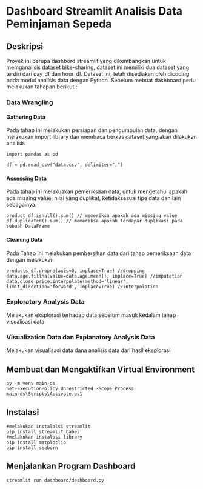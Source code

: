 # Dashboard Streamlit Analisis Data Peminjaman Sepeda
## Deskripsi
Proyek ini berupa dashbord streamlit yang dikembangkan untuk memganalisis dataset bike-sharing, dataset ini memiliki dua dataset yang terdiri dari day_df dan hour_df. Dataset ini, telah disediakan oleh dicoding pada modul analisis data dengan Python. Sebelum mebuat dashboard perlu melakukan tahapan berikut :
### Data Wrangling
#### Gathering Data
Pada tahap ini melakukan persiapan dan pengumpulan data, dengan melakukan import library dan membaca berkas dataset yang akan dilakukan analisis
```
import pandas as pd

df = pd.read_csv("data.csv", delimiter=",")
```
#### Assessing Data
Pada tahap ini melakuakan pemeriksaan data, untuk mengetahui apakah ada missing value, nilai yang duplikat, ketidaksesuai tipe data dan lain sebagainya.
```
product_df.isnull().sum() // memeriksa apakah ada missing value
df.duplicated().sum() // memeriksa apakah terdapar duplikasi pada sebuah DataFrame
```
#### Cleaning Data
Pada Tahap ini melakukan pembersihan data dari tahap pemeriksaan data dengan melakukan
```
products_df.dropna(axis=0, inplace=True) //dropping
data.age.fillna(value=data.age.mean(), inplace=True) //imputation
data.close_price.interpolate(method='linear', limit_direction='forward', inplace=True) //interpolation
```
### Exploratory Analysis Data 
Melakukan eksplorasi terhadap data sebelum masuk kedalam tahap visualisasi data
### Visualization Data dan Explanatory Analysis Data
Melakukan visualisasi data dana analisis data dari hasil eksplorasi
## Membuat dan Mengaktifkan Virtual Environment
```
py -m venv main-ds
Set-ExecutionPolicy Unrestricted -Scope Process
main-ds\Scripts\Activate.ps1
```
## Instalasi 
```
#melakukan instalalsi streamlit
pip install streamlit babel
#melakukan instalasi library
pip install matplotlib
pip install seaborn
```
## Menjalankan Program Dashboard
```
streamlit run dashboard/dashboard.py
```
